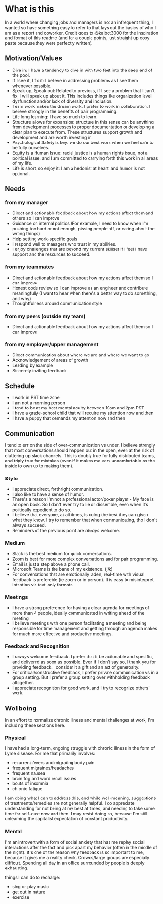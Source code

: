 # What is this

In a world where changing jobs and managers is not an infrequent thing, I wanted so have something easy to refer to that lays out the basics of who I am as a report and coworker. Credit goes to @kaibot3000 for the inspiration and format of this readme (and for a couple points, just straight up copy paste because they were perfectly written).

## Motivation/Values

- Dive in: I have a tendency to dive in with two feet into the deep end of the pool.
- If I see it, I fix it: I believe in addressing problems as I see them whenever possible.
- Speak up, Speak out: Related to previous, if I see a problem that I can't fix, I will speak up about it. This includes things like organization level dysfunction and/or lack of diversity and inclusion.
- Team work makes the dream work: I prefer to work in collaboration. I believe strongly in the benefits of pair programming.
- Life long learning: I have so much to learn.
- Structure allows for expansion: structure in this sense can be anything from development processes to proper documentation or developing a clear plan to execute from. These structures support growth and development and are worth investing in.
- Psychological Safety is key: we do our best work when we feel safe to be fully ourselves.
- Equity is a Human Issue: racial justice is a human rights issue, not a political issue, and I am committed to carrying forth this work in all areas of my life.
- Life is short, so enjoy it: I am a hedonist at heart, and humor is not optional.

## Needs

### from my manager

- Direct and actionable feedback about how my actions affect them and others so I can improve
- Guidance on internal politics (For example, I need to know when I'm pushing too hard or not enough, pissing people off, or caring about the wrong things)
- Help setting work-specific goals
- I respond well to managers who trust in my abilities. 
- I enjoy challenges that are beyond my current skillset if I feel I have support and the resources to succeed.

### from my teammates

- Direct and actionable feedback about how my actions affect them so I can improve
- Honest code review so I can improve as an engineer and contribute meaningfully (I want to hear when there's a better way to do something, and why)
- Thoughtfulness around communication style 

### from my peers (outside my team)

- Direct and actionable feedback about how my actions affect them so I can improve

### from my employer/upper management

- Direct communication about where we are and where we want to go
- Acknowledgement of areas of growth
- Leading by example
- Sincerely inviting feedback

## Schedule

- I work in PST time zone
- I am not a morning person
- I tend to be at my best mental acuity between 10am and 2pm PST
- I have a grade-school child that will require my attention now and then
- I have a puppy that demands my attention now and then

## Communication

I tend to err on the side of over-communication vs under. I believe strongly that most conversations should happen out in the open, even at the risk of cluttering up slack channels. This is doubly true for fully distributed teams, and triply true for mistakes (even if it makes me very uncomfortable on the inside to own up to making them).

### Style

- I appreciate direct, forthright communication.
- I also like to have a sense of humor.
- There's a reason I'm not a professional actor/poker player - My face is an open book. So I don't even try to lie or dissemble, even when it's politically expedient to do so. 
- I believe that everyone, at all times, is doing the best they can given what they know. I try to remember that when communicating, tho I don't always succeed.
- Reminders of the previous point are *always* welcome. 

### Medium

- Slack is the best medium for quick conversations.
- Zoom is best for more complex conversations and for pair programming.
- Email is just a step above a phone call.
- Microsoft Teams is the bane of my existence. (j/k)
- For conversations that are emotionally laden, real-time with visual feedback is prefereble (ie zoom or in person). It is easy to misinterpret intention via text-only formats.

### Meetings

- I have a strong preference for having a clear agenda for meetings of more than 4 people, ideally communicated in writing ahead of the meeting
- I believe meetings with one person facilitating a meeting and being responsible for time management and getting through an agenda makes for much more effective and productive meetings.

### Feedback and Recognition

- I *always* welcome feedback. I prefer that it be actionable and specific, and delivered as soon as possible. Even if I don't say so, I thank you for providing feedback. I consider it a gift and an act of generosity.
- For critical/constructive feedback, I prefer private communication vs in a group setting. But I prefer a group setting over withholding feedback altogether.
- I appreciate recognition for good work, and I try to recognize others' work.

## Wellbeing

In an effort to normalize chronic illness and mental challenges at work, I'm including these sections here.

### Physical

I have had a long-term, ongoing struggle with chronic illness in the form of Lyme disease. 
For me that primarily involves:
- recurrent fevers and migrating body pain
- frequent migraines/headaches
- frequent nausea
- brain fog and word recall issues
- bouts of insomnia
- chronic fatigue

I am doing what I can to address this, and while well-meaning, suggestions of treatments/remedies are not generally helpful.
I do appreciate understanding for not being at my best at times, and needing to take some time for self-care now and then.
I may resist doing so, because I'm still unlearning the capitalist expectation of constant productivity.

### Mental

I'm an introvert with a form of social anxiety that has me replay social interactions after the fact and pick apart my behavior (often in the middle of the night). It's one of the reason why feedback is so important to me, because it gives me a reality check.
Crowds/large groups are especially difficult.
Spending all day in an office surrounded by people is deeply exhausting.

things I can do to recharge:
- sing or play music
- get out in nature
- exercise
